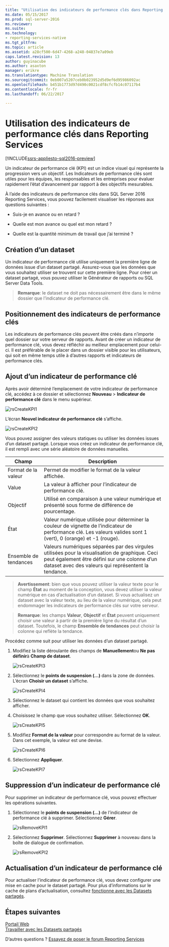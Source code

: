 ```yaml
---
title: "Utilisation des indicateurs de performance clés dans Reporting Services | Documents Microsoft"
ms.date: 05/15/2017
ms.prod: sql-server-2016
ms.reviewer: 
ms.suite: 
ms.technology:
- reporting-services-native
ms.tgt_pltfrm: 
ms.topic: article
ms.assetid: a28cf500-6d47-4268-a248-04837e7a09eb
caps.latest.revision: 13
author: guyinacube
ms.author: asaxton
manager: erikre
ms.translationtype: Machine Translation
ms.sourcegitcommit: 0eb007a5207ceb0b023952d5d9ef6d95986092ac
ms.openlocfilehash: b451b1773d97d490c0021cdf8cfcfb14c07117b4
ms.contentlocale: fr-fr
ms.lasthandoff: 06/22/2017

---
```

# <a name="working-with-kpis-in-reporting-services"></a>Utilisation des indicateurs de performance clés dans Reporting Services

[!INCLUDE[ssrs-appliesto-sql2016-preview](../includes/ssrs-appliesto-sql2016-preview.md)]

Un indicateur de performance clé (KPI) est un indice visuel qui représente la progression vers un objectif.  Les Indicateurs de performance clés sont utiles pour les équipes, les responsables et les entreprises pour évaluer rapidement l’état d’avancement par rapport à des objectifs mesurables.   
  
À l’aide des indicateurs de performance clés dans SQL Server 2016 Reporting Services, vous pouvez facilement visualiser les réponses aux questions suivantes :  
  
-   Suis-je en avance ou en retard ?  
  
-   Quelle est mon avance ou quel est mon retard ?  
  
-   Quelle est la quantité minimum de travail que j’ai terminé ?  
  
## <a name="creating-a-dataset"></a>Création d’un dataset  
Un indicateur de performance clé utilise uniquement la première ligne de données issue d’un dataset partagé. Assurez-vous que les données que vous souhaitez utiliser se trouvent sur cette première ligne. Pour créer un dataset partagé, vous pouvez utiliser le Générateur de rapports ou SQL Server Data Tools.  
  
> **Remarque**: le dataset ne doit pas nécessairement être dans le même dossier que l’indicateur de performance clé.  
  
## <a name="placement-of-kpis"></a>Positionnement des indicateurs de performance clés  
  
Les indicateurs de performance clés peuvent être créés dans n’importe quel dossier sur votre serveur de rapports.  Avant de créer un indicateur de performance clé, vous devez réfléchir au meilleur emplacement pour celui-ci. Il est préférable de le placer dans un dossier visible pour les utilisateurs, qui soit en même temps utile à d’autres rapports et indicateurs de performance clés.  
  
## <a name="adding-a-kpi"></a>Ajout d’un indicateur de performance clé  
  
Après avoir déterminé l’emplacement de votre indicateur de performance clé, accédez à ce dossier et sélectionnez **Nouveau** > **Indicateur de performance clé** dans le menu supérieur.  
  
![rsCreateKPI1](../reporting-services/media/rscreatekpi1.png)  
  
L’écran **Nouvel indicateur de performance clé** s’affiche.  
  
![rsCreateKPI2](../reporting-services/media/rscreatekpi2.png)  
  
Vous pouvez assigner des valeurs statiques ou utiliser les données issues d’un dataset partagé. Lorsque vous créez un indicateur de performance clé, il est rempli avec une série aléatoire de données manuelles.  
  
|Champ|Description|  
|---|---|  
|Format de la valeur|  Permet de modifier le format de la valeur affichée.|   
|Value|La valeur à afficher pour l’indicateur de performance clé.|  
|Objectif|Utilisé en comparaison à une valeur numérique et présenté sous forme de différence de pourcentage.|  
|État|Valeur numérique utilisée pour déterminer la couleur de vignette de l’indicateur de performance clé. Les valeurs valides sont 1 (vert), 0 (orange) et -1 (rouge).|  
|Ensemble de tendances|Valeurs numériques séparées par des virgules utilisées pour la visualisation de graphique. Ceci peut également être défini sur une colonne d’un dataset avec des valeurs qui représentent la tendance.|  
  
> **Avertissement**: bien que vous pouvez utiliser la valeur texte pour le champ **État** au moment de la conception, vous devez utiliser la valeur numérique en cas d’actualisation d’un dataset. Si vous actualisez un dataset avec la valeur texte, au lieu de la valeur numérique, cela peut endommager les indicateurs de performance clés sur votre serveur.  
  
> **Remarque**: les champs **Valeur**, **Objectif** et **État** peuvent uniquement choisir une valeur à partir de la première ligne du résultat d’un dataset. Toutefois, le champ **Ensemble de tendances** peut choisir la colonne qui reflète la tendance.  
  
Procédez comme suit pour utiliser les données d’un dataset partagé.  
  
1.  Modifiez la liste déroulante des champs de **Manuellement**ou **Ne pas définir**à **Champ de dataset**.  
  
    ![rsCreateKPI3](../reporting-services/media/rscreatekpi3.png)  
  
2.  Sélectionnez le **points de suspension (...)**  dans la zone de données. L’écran **Choisir un dataset** s’affiche.  
  
    ![rsCreateKPI4](../reporting-services/media/rscreatekpi4.png)  
  
3.  Sélectionnez le dataset qui contient les données que vous souhaitez afficher.  
  
4.  Choisissez le champ que vous souhaitez utiliser. Sélectionnez **OK**.  
  
    ![rsCreateKPI5](../reporting-services/media/rscreatekpi5.png)  
  
5.  Modifiez **Format de la valeur** pour correspondre au format de la valeur. Dans cet exemple, la valeur est une devise.  
  
    ![rsCreateKPI6](../reporting-services/media/rscreatekpi6.png)  
  
6.  Sélectionnez **Appliquer**.  
  
    ![rsCreateKPI7](../reporting-services/media/rscreatekpi7.png)  
  
## <a name="removing-a-kpi"></a>Suppression d’un indicateur de performance clé  
  
Pour supprimer un indicateur de performance clé, vous pouvez effectuer les opérations suivantes.  
  
1.  Sélectionnez le **points de suspension (...)**  de l’indicateur de performance clé à supprimer. Sélectionnez **Gérer**.  
  
    ![rsRemoveKPI1](../reporting-services/media/rsremovekpi1.png)  
  
2.  Sélectionnez **Supprimer**. Sélectionnez **Supprimer** à nouveau dans la boîte de dialogue de confirmation.  
  
    ![rsRemoveKPI2](../reporting-services/media/rsremovekpi2.png)  
  
## <a name="refreshing-a-kpi"></a>Actualisation d’un indicateur de performance clé  
  
Pour actualiser l’indicateur de performance clé, vous devez configurer une mise en cache pour le dataset partagé. Pour plus d’informations sur le cache de plans d’actualisation, consultez [fonctionne avec les Datasets partagés](../reporting-services/work-with-shared-datasets-web-portal.md).  
  
## <a name="next-steps"></a>Étapes suivantes
  
[Portail Web](../reporting-services/web-portal-ssrs-native-mode.md)  
[Travailler avec les Datasets partagés](../reporting-services/work-with-shared-datasets-web-portal.md)

D’autres questions ? [Essayez de poser le forum Reporting Services](http://go.microsoft.com/fwlink/?LinkId=620231)
